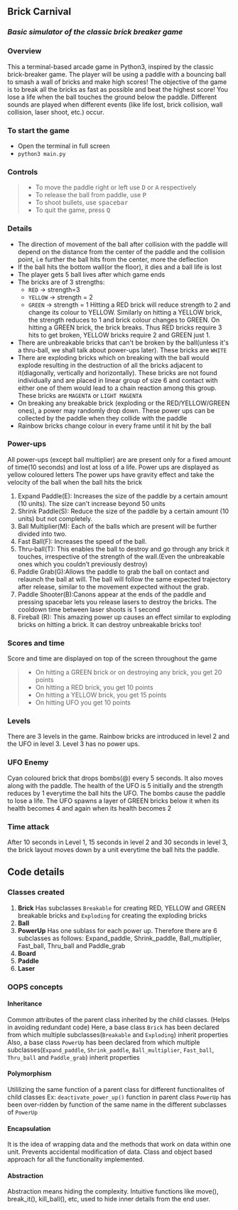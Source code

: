 ## Brick Carnival
### *Basic simulator of the classic brick breaker game*

### Overview
This a terminal-based arcade game in Python3, inspired by the classic brick-breaker game. The player will be using a paddle with a bouncing ball to smash a
wall of bricks and make high scores! The objective of the game is to break all the bricks as fast as possible and beat the highest score! You lose a life when the ball touches the ground below the paddle. Different sounds are played when different events (like life lost, brick collision, wall collision, laser shoot, etc.) occur.

### To start the game
- Open the terminal in full screen
- `python3 main.py`

### Controls
> - To move the paddle right or left use <kbd>D</kbd> or <kbd>A</kbd> respectively
> - To release the ball from paddle, use <kbd>P</kbd>
> - To shoot bullets, use <kbd>spacebar</kbd>
> - To quit the game, press <kbd>Q</kbd>

### Details
- The direction of movement of the ball after collision with the paddle will depend on the distance from the center of the paddle and the collision point, i.e further the ball hits from the center, more the deflection 
- If the ball hits the  bottom wall(or the floor), it dies and a ball life is lost
- The player gets 5 ball lives after which game ends
- The bricks are of 3 strengths:
	* `RED` -> strength=3
	* `YELLOW` -> strength = 2
	* `GREEN` -> strength = 1
Hitting a RED brick will reduce strength to 2 and change its colour to YELLOW. Similarly on hitting a YELLOW brick, the strength reduces to 1 and brick colour changes to GREEN. On hitting a GREEN brick, the brick breaks. Thus RED bricks require 3 hits to get broken, YELLOW bricks require 2 and GREEN just 1. 
- There are unbreakable bricks that can't be broken by the ball(unless it's a thru-ball, we shall talk about power-ups later). These bricks are `WHITE`
- There are exploding bricks which on breaking with the ball would explode resulting in the destruction of all the bricks adjacent to it(diagonally, vertically and horizontally). These bricks are not found individually and are placed in linear group of size 6 and contact with either one of them would lead to a chain reaction among this group. These bricks are `MAGENTA` or `LIGHT MAGENTA`
- On breaking any breakable brick (exploding or the RED/YELLOW/GREEN ones), a power may randomly drop down. These power ups can be collected by the paddle when they collide with the paddle
- Rainbow bricks change colour in every frame until it hit by the ball

### Power-ups
All power-ups (except ball multiplier) are are present only for a fixed amount of time(10 seconds) and lost at loss of a life. Power ups are displayed as yellow coloured letters
The power ups have gravity effect and take the velocity of the ball when the ball hits the brick
1. Expand Paddle(E): Increases the size of the paddle by a certain amount (10 units). The size can't increase beyond 50 units
2. Shrink Paddle(S): Reduce the size of the paddle by a certain amount (10 units) but not completely.
3. Ball Multiplier(M): Each of the balls which are present will be further divided into two.
4. Fast Ball(F): Increases the speed of the ball.
5. Thru-ball(T): This enables the ball to destroy and go through any brick it touches, irrespective of the strength of the wall.(Even the unbreakable ones which you couldn’t previously destroy)
6. Paddle Grab(G):Allows the paddle to grab the ball on contact and relaunch the ball at will. The ball will follow the same expected trajectory after release, similar to the movement expected without the grab.
7. Paddle Shooter(B):Canons appear at the ends of the paddle and pressing spacebar lets you release lasers to destroy the bricks. The cooldown time between laser shoots is 1 second
8. Fireball (R): This amazing power up causes an effect similar to exploding bricks on hitting a brick. It can destroy unbreakable bricks too!

### Scores and time
Score and time are displayed on top of the screen throughout the game
> - On hitting a GREEN brick or on destroying any brick, you get 20 points
> - On hitting a RED brick, you get 10 points
> - On hitting a YELLOW brick, you get 15 points
> - On hitting UFO you get 10 points

### Levels
There are 3 levels in the game. Rainbow bricks are introduced in level 2 and the UFO in level 3.
Level 3 has no power ups.

### UFO Enemy
Cyan coloured brick that drops bombs(@) every 5 seconds. It also moves along with the paddle. The health of the UFO is 5 initially and the strength reduces by 1 everytime the ball hits the UFO. The bombs cause the paddle to lose a life. The UFO spawns a layer of GREEN bricks below it when its health becomes 4 and again when its health becomes 2

### Time attack
After 10 seconds in Level 1, 15 seconds in level 2 and 30 seconds in level 3, the brick layout moves down by a unit everytime the ball hits the paddle. 

## Code details
### Classes created

1. **Brick**
Has subclasses `Breakable` for creating RED, YELLOW and GREEN breakable bricks and `Exploding` for creating the exploding bricks
2. **Ball**
3. **PowerUp**
Has one sublass for each power up. Therefore there are 6 subclasses as follows: Expand_paddle, Shrink_paddle, Ball_multiplier, Fast_ball, Thru_ball and Paddle_grab
4. **Board**
5. **Paddle**
6. **Laser**


### OOPS concepts

#### Inheritance
Common attributes of the parent class inherited by the child classes. (Helps in avoiding redundant code)
Here, a base class `Brick` has been declared from which multiple subclasses(`Breakable` and `Exploding`) inherit properties
Also, a base class `PowerUp` has been declared from which multiple subclasses(`Expand_paddle`, `Shrink_paddle`, `Ball_multiplier`, `Fast_ball`, `Thru_ball` and `Paddle_grab`) inherit properties

#### Polymorphism
Utililizing the same function of a parent class for different functionalites of child classes
Ex: `deactivate_power_up()` function in parent class `PowerUp` has been over-ridden by function of the same name in the different subclasses of `PowerUp`

#### Encapsulation
It is the idea of wrapping data and the methods that work on data within one unit. Prevents accidental modification of data. Class and object based approach for all the functionality implemented.

#### Abstraction
Abstraction means hiding the complexity. Intuitive functions like move(), break_it(), kill_ball(), etc, used to hide inner details from the end user.
